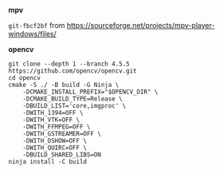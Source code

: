 __mpv__

`git-fbcf2bf` from https://sourceforge.net/projects/mpv-player-windows/files/

__opencv__

```
git clone --depth 1 --branch 4.5.5 https://github.com/opencv/opencv.git
cd opencv
cmake -S ./ -B build -G Ninja \
    -DCMAKE_INSTALL_PREFIX="$OPENCV_DIR" \
    -DCMAKE_BUILD_TYPE=Release \
    -DBUILD_LIST='core,imgproc' \
    -DWITH_1394=OFF \
    -DWITH_VTK=OFF \
    -DWITH_FFMPEG=OFF \
    -DWITH_GSTREAMER=OFF \
    -DWITH_DSHOW=OFF \
    -DWITH_QUIRC=OFF \
    -DBUILD_SHARED_LIBS=ON
ninja install -C build
```
